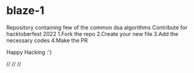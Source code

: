 # blaze-1
Repository containing few of the common dsa algorithms Contribute for hacktoberfest 2022 1.Fork the repo 2.Create your new file 3.Add the necessary codes 4.Make the PR

Happy Hacking :')

//
//
//
